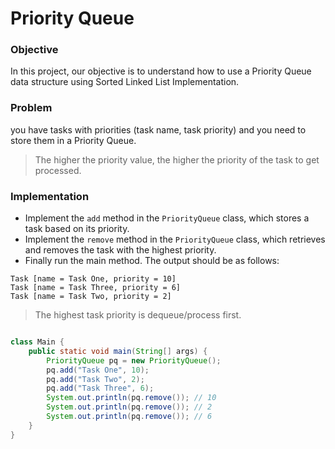 # Priority Queue

### Objective

In this project, our objective is to understand how to use a Priority Queue data structure using Sorted Linked List Implementation.


### Problem

you have tasks with priorities (task name, task priority) and you need to store them in a Priority Queue.

> The higher the priority value, the higher the priority of the task to get processed.

### Implementation

* Implement the `add` method in the `PriorityQueue` class, which stores a task based on its priority.
* Implement the `remove` method in the `PriorityQueue` class, which retrieves and removes the task with the highest priority.
* Finally run the main method. The output should be as follows:

```
Task [name = Task One, priority = 10]
Task [name = Task Three, priority = 6]
Task [name = Task Two, priority = 2]

```

> The highest task priority is dequeue/process first.


```java

class Main {
    public static void main(String[] args) {
        PriorityQueue pq = new PriorityQueue();
        pq.add("Task One", 10);
        pq.add("Task Two", 2);
        pq.add("Task Three", 6);
        System.out.println(pq.remove()); // 10
        System.out.println(pq.remove()); // 2
        System.out.println(pq.remove()); // 6
    }
}


```
